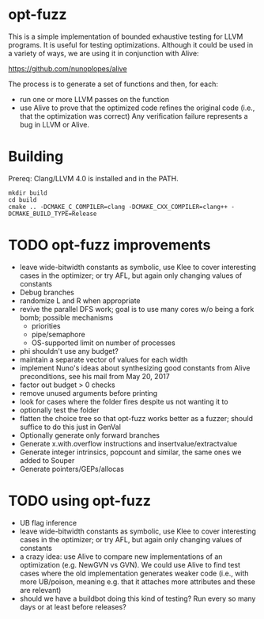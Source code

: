 # opt-fuzz

This is a simple implementation of bounded exhaustive testing for LLVM
programs. It is useful for testing optimizations. Although it could be
used in a variety of ways, we are using it in conjunction with Alive:

  https://github.com/nunoplopes/alive

The process is to generate a set of functions and then, for each:
- run one or more LLVM passes on the function
- use Alive to prove that the optimized code refines the original code (i.e.,
  that the optimization was correct)
Any verification failure represents a bug in LLVM or Alive.

# Building

Prereq: Clang/LLVM 4.0 is installed and in the PATH.

```
mkdir build
cd build
cmake .. -DCMAKE_C_COMPILER=clang -DCMAKE_CXX_COMPILER=clang++ -DCMAKE_BUILD_TYPE=Release
```

# TODO opt-fuzz improvements

- leave wide-bitwidth constants as symbolic, use Klee to cover
  interesting cases in the optimizer; or try AFL, but again only
  changing values of constants
- Debug branches
- randomize L and R when appropriate
- revive the parallel DFS work; goal is to use many cores w/o being a
  fork bomb; possible mechanisms
  * priorities
  * pipe/semaphore
  * OS-supported limit on number of processes
- phi shouldn't use any budget?
- maintain a separate vector of values for each width
- implement Nuno's ideas about synthesizing good constants from Alive preconditions,
  see his mail from May 20, 2017
- factor out budget > 0 checks
- remove unused arguments before printing
- look for cases where the folder fires despite us not wanting it to
- optionally test the folder
- flatten the choice tree so that opt-fuzz works better as a fuzzer;
  should suffice to do this just in GenVal
- Optionally generate only forward branches
- Generate x.with.overflow instructions and insertvalue/extractvalue
- Generate integer intrinsics, popcount and similar, the same ones we
  added to Souper
- Generate pointers/GEPs/allocas

# TODO using opt-fuzz

- UB flag inference
- leave wide-bitwidth constants as symbolic, use Klee to cover
  interesting cases in the optimizer; or try AFL, but again only
  changing values of constants
- a crazy idea: use Alive to compare new implementations of an
  optimization (e.g. NewGVN vs GVN). We could use Alive to find test
  cases where the old implementation generates weaker code (i.e., with
  more UB/poison, meaning e.g. that it attaches more attributes and
  these are relevant)
- should we have a buildbot doing this kind of testing? Run every so
  many days or at least before releases?

